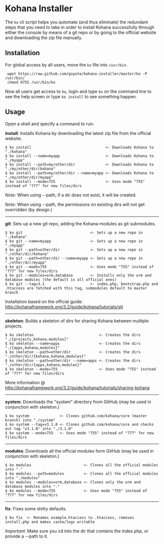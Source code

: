 # Kohana Installer

The `ko` cli script helps you automate (and thus eliminate) the redundant steps that you need to take in order to install Kohana successfully through either the console by means of a git repo or by going to the official website and downloading the zip file manually.

## Installation

For global access by all users, move the `ko` file into `/usr/bin`.

     wget https://raw.github.com/goyote/kohana-installer/master/ko -P /usr/bin/
     chmod 0755 /usr/bin/ko

Now all users get access to `ko`, login and type `ko` on the command line to see the help screen or type `ko install` to see something happen.

## Usage

Open a shell and specify a command to run:

**install**: Installs Kohana by downloading the latest zip file from the official website.

    $ ko install                                  <- Downloads Kohana to "./kohana"
    $ ko install --name=myapp                     <- Downloads Kohana to "./myapp"
    $ ko install --path=my/other/dir              <- Downloads Kohana to "./my/other/dir/kohana"
    $ ko install --path=my/other/dir --name=myapp <- Downloads Kohana to "./my/other/dir/myapp"
    $ ko install --mode=755                       <- Uses mode "755" instead of "777" for new files/dirs

*Note*: When using --path, if a dir does not exist, it will be created.

*Note*: When using --path, the permissions on existing dirs will not get overridden (by design.)

***

**git**: Sets up a new git repo, adding the Kohana modules as git submodules.

    $ ko git                               <- Sets up a new repo in "./kohana"
    $ ko git --name=myapp                  <- Sets up a new repo in "./myapp"
    $ ko git --path=other/dir              <- Sets up a new repo in "./other/dir/kohana"
    $ ko git --path=other/dir --name=myapp <- Sets up a new repo in "./other/dir/myapp"
    $ ko git --mode=755                    <- Uses mode "755" instead of "777" for new files/dirs
    $ ko git --modules=orm,database        <- Installs only the orm and database modules (the default is all official ones)
    $ ko git --tag=3.1                     <- index.php, bootstrap.php and .htaccess are fetched with this tag, submodules default to master branch

Installation based on the official guide: http://kohanaframework.org/3.2/guide/kohana/tutorials/git

***

**skeleton**: Builds a skeleton of dirs for sharing Kohana between multiple projects.

    $ ko skeleton                              <- Creates the dirs "./{projects,kohana,modules}"
    $ ko skeleton --name=apps                  <- Creates the dirs "./{apps,kohana,modules}"
    $ ko skeleton --path=other/dir             <- Creates the dirs "./other/dir/{kohana,kohana,modules}"
    $ ko skeleton --path=other/dir --name=apps <- Creates the dirs "./other/dir/{apps,kohana,modules}"
    $ ko skeleton --mode=755                   <- Uses mode "755" instead of "777" for new files/dirs

More information @ http://kohanaframework.org/3.2/guide/kohana/tutorials/sharing-kohana

***

**system**: Downloads the "system" directory from GitHub (may be used in conjunction with skeleton.)

    $ ko system              <- Clones github.com/kohana/core (master branch) into "./system"
    $ ko system --tag=v3.1.0 <- Clones github.com/kohana/core and checks out tag "v3.1.0" into "./3.1.0"
    $ ko system --mode=755   <- Uses mode "755" instead of "777" for new files/dirs

***

**modules**: Downloads all the official modules form GitHub (may be used in conjunction with skeleton.)

    $ ko modules                        <- Clones all the official modules into "."
    $ ko modules --path=modules         <- Clones all the official modules into "./modules"
    $ ko modules --modules=orm,database <- Clones only the orm and database modules into "."
    $ ko modules --mode=755             <- Uses mode "755" instead of "777" for new files/dirs

***

**fix**: Fixes some shitty defaults.

    $ ko fix  <- Renames example.htaccess to .htaccess, removes install.php and makes cache/logs writable

*Important*: Make sure you cd into the dir that contains the index.php, or provide a --path to it.
